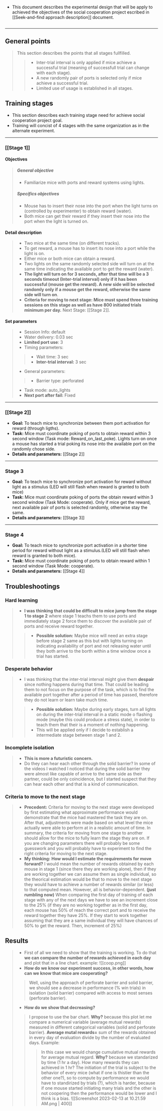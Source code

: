 
+ This document describes the experimental design that will be apply to achieved the objectives of the social cooperation project escribed in [[Seek-and-find approach description]] document.

```toc
```

----
## General points
> This section describes the points that all stages fullfilled.  
>>  + Inter-trial interval is only applied if mice achieve a successful trial (meaning of successfull trial can change with each stage).
>>  + A new randomly pair of ports is selected only if mice achieve a successful trial.
>>  + Limited use of usage is established in all stages.
## Training stages

+ This section describes each training stage need for achieve social cooperation project goal.
+ Training will concist of 4 stages with the same organization as in the alternate experiment.


----



### [[Stage 1]]

#### Objectives

> ##### General objective
> + Familiarize mice with ports and reward systems using lights.
> ##### Specifics objectives
> + Mouse has to insert their nose into the port when the light turns on (controlled by experimenter) to obtain reward (water).
> + Both mice can get their reward if they insert their nose into the port when the light is turned on. 


#### Detail description

> + Two mice at the same time (on different tracks).
> + To get reward, a mouse has to insert its nose into a port while the light is on.
> + Either mice or both mice can obtain a reward.
> + Two lights on the same randomly selected side will turn on at the same time indicating the available port to get the reward (water).
> + **The light will turn on for 3 seconds, after that time will be a 3 seconds timeout (Inter-trial interval) only if it has been successful (mouse get the reward). A new side will be selected randomly only if a mouse get the reward, otherwise the same side will turn on**.
> + **Criteria for moving to next stage: Mice must spend three training sessions on this stage as well as have 800 initiated trials minimum per day.** Next Stage: [[Stage 2]].

#### Set parameters

> + Session Info: default
> + Water delivery: 0.03 sec
> + **Limited port use**: 3
> + Timing parameters:
>> + Wait time: 3 sec
>> + **Inter-trial interval:** 3 sec
> + General parameters:
>> + Barrier type: perforated
> + Task mode: auto_lights
> + **Next port after fail:** Fixed




----



### [[Stage 2]]

+ **Goal:** To teach mice to synchronize between them port activation for reward (through ligths).
+ **Task:** Mice must coordinate poking of ports to obtain reward within 3 second window (Task mode: Reward_on_last_poke). Lights turn on once a mouse has started a trial poking its nose into the available port on the randomly chose side. 
+ **Details and parameters:** [[Stage 2]]

----


### Stage 3

+ **Goal:** To teach mice to synchronize port activation for reward without light as a stimulus (LED will still flash when reward is granted to both mice)
+ **Task:** Mice must coordinate poking of ports the obtain reward within 3 second window (Task Mode: cooperate). Only if mice get the reward, next available pair of ports is selected randomly, otherwise stay the same.
+ **Details and parameters:** [[Stage 3]]

----


### Stage 4

+ **Goal:** To teach mice to synchronize port activation in a shorter time period for reward without light as a stimulus.(LED will still flash when reward is granted to both mice).
+ **Task:** Mice must coordinate poking of ports to obtain reward within 1 second window (Task Mode: cooperate).
+ **Details and parameters:** [[Stage 4]]



## Troubleshootings

### Hard learning

> + **I was thinking that could be difficult to mice jump from the stage 1 to stage 2** where stage 1 teachs them to use ports and immediately stage 2 force them to discover the available pair of ports and receive reward together.
>> + **Possible solution:** Maybe mice will need an extra stage before stage 2 same as this but with lights turning on indicating availability of port and not releasing water until they both arrive to the borth within a time window once a trial has started.

### Desperate behavior

> + I was thinking that the inter-trial interval might give them **despair** since nothing happens during that time. That could be leading them to not focus on the purpose of the task, which is to find the available port together after a period of time has passed, therefore they do not learn or learn take much time.
>> + **Possible solution:** Maybe during early stages, turn all lights on during the inter-trial interval in a static mode o flashing mode (maybe this could produce a stress state), in order to teach them that their is a moment of nothing happening.
>> + This will be applied only if I decide to establish a intermediate stage between stage 1 and 2.

### Incomplete isolation

>  + **This is more a futuristic concern.**
>  + Do they can hear each other through the solid barrier? In some of the videos I watched I noticed that during the solid barrier they were almost like capable of arrive to the same side as their partner, could be only coincidence, but I started suspect that they can hear each other and that is a kind of communication.


### Criteria to move to the next stage

> + **Precedent:** Criteria for moving to the next stage were developed by first estimating what approximate performance would demonstrate that the mice had mastered the task they are on. After that, adjustments were made based on what level the mice actually were able to perform at in a realistic amount of time. In summary, the criteria for moving from one stage to another should allow for the mice to fully learn the stage they are on. If you are changing parameters there will probably be some guesswork and you will probably have to experiment to find the right criteria for moving to the next stage.
> + **My thinking:** **How would I estimate the requirements for move forward?** I would mean the number of rewards obtained by each mouse in stage 1 (since there they are working alone), then if they are working together we can assume them as single individual, so the theorical estimation would be that to move to the next stage they would have to achieve a number of rewards similar (or less) to that computed mean. However, all is behavior-dependent. **(just rumbling now)** When comparing the first day of training of each stage with any of the next days we have to see an increment close to the 25% (if they are no working together as in the first day, each mouse has 50% of reach the correct port and to receive the reward together they have 25%. If they start to work together assuming that they are a same individual they will have chances of 50% to get the reward. Then, increment of 25%)

## Results

> + First of all we need to show that the training is working. To do that **we can compare the number of rewards achieved in each day** and plot that in a line chart. example: 
> ![[coop.png]]
> + **How do we know our experiment success, in other words, how can we know that mice are cooperating?**
>> Well, using the approach of perforate barrier and solid barrier, we should see a decrease in performance (% win trials) in isolation (solid barrier) compared with access to most senses (perforate barrier).
> + **How do we show that decreasing?**
>>  I propose to use the bar chart. **Why?** because this plot let me compare a numerical variable (average mutual rewards) measured in different categorical variables (solid and perforate barrier). 
>>  **Average mutal rewards=** sum of the rewards obtained in every day of evaluation divide by the number of evaluated days. Example: 
>>>  In this case we would change cumulative mutual rewards for average mutual regard. **Why?** because we standarized by time (1 hr a day). How many rewards they can achieved in 1 hr? 
>>> The initiation of the trial is subject to the behavior of every mice (what if one is thistier than the other one?), so to compute by performance we would have to standirized by trials (?), which is harder, because if one mouse started initiating many trials and the other is not coopering then the performance would be lower and I think is a bias.
![[Screenshot 2023-02-13 at 10.21.59 AM.png | 400]]

